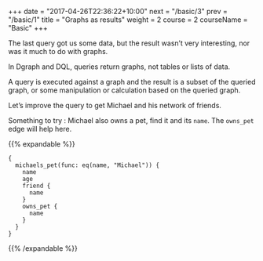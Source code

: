 +++
date = "2017-04-26T22:36:22+10:00"
next = "/basic/3"
prev = "/basic/1"
title = "Graphs as results"
weight = 2
course = 2
courseName = "Basic"
+++

The last query got us some data, but the result wasn’t very interesting, nor was
it much to do with graphs.

In Dgraph and DQL, queries return graphs, not tables or lists of data.

A query is executed against a graph and the result is a subset of the queried
graph, or some manipulation or calculation based on the queried graph.

Let’s improve the query to get Michael and his network of friends.

Something to try : Michael also owns a pet, find it and its `name`. The
`owns_pet` edge will help here.

{{% expandable %}}

```
{
  michaels_pet(func: eq(name, "Michael")) {
    name
    age
    friend {
      name
    }
    owns_pet {
      name
    }
  }
}
```

{{% /expandable %}}
